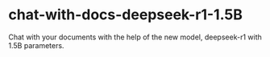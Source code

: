 # chat-with-docs-deepseek-r1-1.5B
Chat with your documents with the help of the new model, deepseek-r1 with 1.5B parameters.

